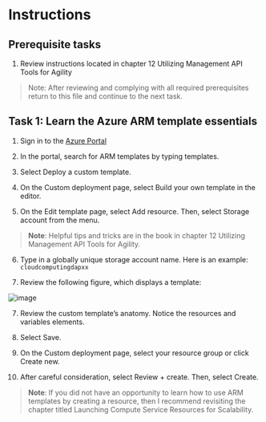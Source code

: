 # Instructions

## Prerequisite tasks

1. Review instructions located in chapter 12 Utilizing Management API Tools for Agility
> Note: After reviewing and complying with all required prerequisites return to this file and continue to the next task.

## Task 1: Learn the Azure ARM template essentials

1.	Sign in to the [Azure Portal](https://portal.azure.com/)

2.	In the portal, search for ARM templates by typing templates.

4.	Select Deploy a custom template.

6.	On the Custom deployment page, select Build your own template in the editor.

8.	On the Edit template page, select Add resource. Then, select Storage account from the menu.

> **Note**: Helpful tips and tricks are in the book in chapter 12 Utilizing Management API Tools for Agility.

6.	Type in a globally unique storage account name. Here is an example: ` cloudcomputingdapxx `

8.	Review the following figure, which displays a template:

![image](https://user-images.githubusercontent.com/61672321/213036843-7e7cf4e3-c570-44bc-9ae4-c2de0b4172c2.png)

7.	Review the custom template’s anatomy. Notice the resources and variables elements.

9.	Select Save.

11.	On the Custom deployment page, select your resource group or click Create new.

10.	After careful consideration, select Review + create. Then, select Create.

> **Note**: If you did not have an opportunity to learn how to use ARM templates by creating a resource, then I recommend revisiting the chapter titled Launching Compute Service Resources for Scalability.


